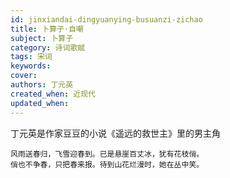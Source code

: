 ```yaml
---
id: jinxiandai-dingyuanying-busuanzi-zichao
title: 卜算子·自嘲
subject: 卜算子
category: 诗词歌赋
tags: 宋词
keywords: 
cover: 
authors: 丁元英
created_when: 近现代
updated_when: 
---
```


丁元英是作家豆豆的小说《遥远的救世主》里的男主角

```
风雨送春归，飞雪迎春到。已是悬崖百丈冰，犹有花枝俏。
俏也不争春，只把春来报。待到山花烂漫时，她在丛中笑。
```
